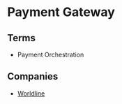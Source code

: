 # Payment Gateway

<!--
https://epayments.developer-ingenico.com/payment-product/mastercard/process-flows

https://www.uber.com/en-BR/blog/money-scale-strong-data/
-->

## Terms

- Payment Orchestration

## Companies

- [Worldline](https://epayments.developer-ingenico.com)

<!--
https://inovapay.com

https://docs.d24.com/api-documentation/deposits-api
-->
